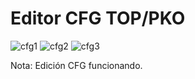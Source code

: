 # Editor CFG TOP/PKO

![cfg1](https://user-images.githubusercontent.com/53408118/169620777-50882b93-6c3e-4b5f-858b-23dca5cb7682.PNG)
![cfg2](https://user-images.githubusercontent.com/53408118/169620779-80d27436-c696-488f-b251-540d6e35d32a.PNG)
![cfg3](https://user-images.githubusercontent.com/53408118/169620781-10af2f69-63f7-4228-9a8d-838f298c06fd.PNG)

Nota: Edición CFG funcionando.
